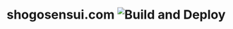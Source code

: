 # shogosensui.com ![Build and Deploy](https://github.com/1000ch/shogosensui.com/workflows/deploy/badge.svg?branch=master)
